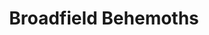 ---
templateKey: team
title: Broadfield Behemoths
logoImage: /img/team-logos/broadfield-behemoths.PNG
slug: broadfield-behemoths
conference: West
---